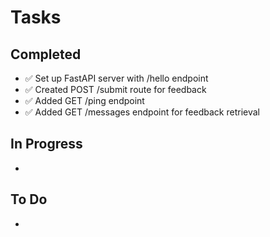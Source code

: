 # Tasks

## Completed
- ✅ Set up FastAPI server with /hello endpoint
- ✅ Created POST /submit route for feedback
- ✅ Added GET /ping endpoint
- ✅ Added GET /messages endpoint for feedback retrieval

## In Progress
- 

## To Do
- 
